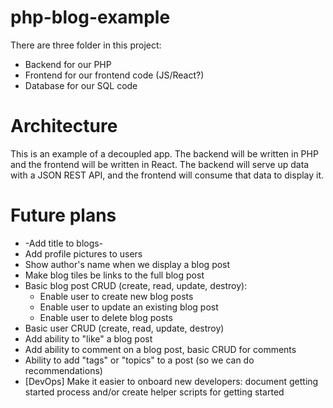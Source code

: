 # php-blog-example

There are three folder in this project:

* Backend for our PHP
* Frontend for our frontend code (JS/React?)
* Database for our SQL code

# Architecture 

This is an example of a decoupled app.  The backend will be written in PHP and the frontend will be written in React.  The backend will serve up data with a JSON REST API, and the frontend will consume that data to display it.

# Future plans

* -Add title to blogs-
* Add profile pictures to users
* Show author's name when we display a blog post
* Make blog tiles be links to the full blog post
* Basic blog post CRUD (create, read, update, destroy):
  - Enable user to create new blog posts
  - Enable user to update an existing blog post
  - Enable user to delete blog posts
* Basic user CRUD (create, read, update, destroy)
* Add ability to "like" a blog post
* Add ability to comment on a blog post, basic CRUD for comments
* Ability to add "tags" or "topics" to a post (so we can do recommendations)
* [DevOps] Make it easier to onboard new developers: document getting started process and/or create helper scripts for getting started
